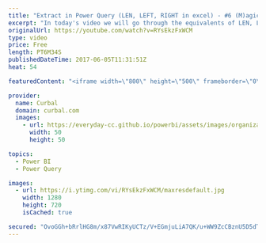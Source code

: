 ```yaml
---
title: "Extract in Power Query (LEN, LEFT, RIGHT in excel) - #6 (M)agic (M)ondays"
excerpt: "In today's video we will go through the equivalents of LEN, LEFT; RIGHT in Power Query. You can create very complex transformations using the interface in Power Query.  Keynotes: 02:46 -Text Before delimiter 03:37 - Count lenth of text 04:03 - Extract First character 04:11 - Extract Last Character 04:16"
originalUrl: https://youtube.com/watch?v=RYsEkzFxWCM
type: video
price: Free
length: PT6M34S
publishedDateTime: 2017-06-05T11:31:51Z
heat: 54

featuredContent: "<iframe width=\"800\" height=\"500\" frameborder=\"0\" src=\"https://www.youtube.com/embed/RYsEkzFxWCM\" allow=\"accelerometer; autoplay; encrypted-media; gyroscope; picture-in-picture\" allowfullscreen></iframe>"

provider:
  name: Curbal
  domain: curbal.com
  images:
    - url: https://everyday-cc.github.io/powerbi/assets/images/organizations/curbal.com-50x50.jpg
      width: 50
      height: 50

topics:
  - Power BI
  - Power Query

images:
  - url: https://i.ytimg.com/vi/RYsEkzFxWCM/maxresdefault.jpg
    width: 1280
    height: 720
    isCached: true

secured: "OvoGGh+bRrlHG8m/x87VwRIKyUCTz/V+EGmjuLiA7QK/u+WW9ZcCBznU5D5dTW8AA4XrMe7MIJLsNAMNQrKhcV95/L7zyftpWEGpiPxoocFSOfSRFN+BLDnDEJnnM4+LFdXtHaPJPoCLD4sLwj6ftYOtigetnVbu8LWdXh9oNuXPRxA3Bc+K3IVRkJd4Z9KK+vBzifXjVLWehQkXbv4+iGaLCBYlfLz244rmOLX7WKtsL7Njh7a0qihae72FeKbNTUHND1WT3e/hjvF/11DPfs7U9i8bgbFnC1+3MJ7T7WVLpBS0tWtEU66YrPOFS8gaCou1W8g/28AzZ6vJmADfo/KIWsQ9w0xoxx0EKLm3j+a+S5arqX3ZM54FBSXC7MNOkMDJANKjvLheEPeQs+1bAXaTTWhDGTH2gcBoclK6bIg=;OBYSXIUSmaaInO6C52Y8bA=="
---
```



